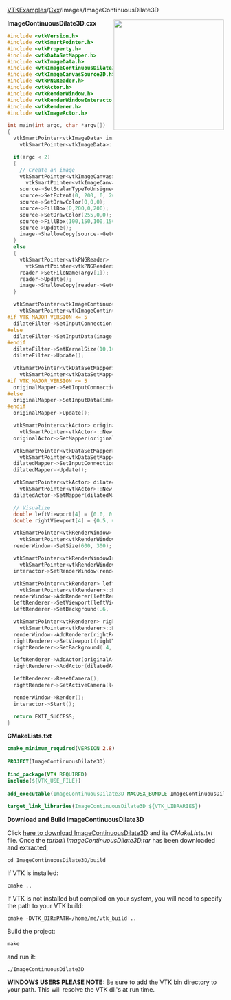 [VTKExamples](Home)/[Cxx](Cxx)/Images/ImageContinuousDilate3D

<img align="right" src="https://github.com/lorensen/VTKExamples/raw/master/Testing/Baseline/Images/TestImageContinuousDilate3D.png" width="256" />

**ImageContinuousDilate3D.cxx**
```c++
#include <vtkVersion.h>
#include <vtkSmartPointer.h>
#include <vtkProperty.h>
#include <vtkDataSetMapper.h>
#include <vtkImageData.h>
#include <vtkImageContinuousDilate3D.h>
#include <vtkImageCanvasSource2D.h>
#include <vtkPNGReader.h>
#include <vtkActor.h>
#include <vtkRenderWindow.h>
#include <vtkRenderWindowInteractor.h>
#include <vtkRenderer.h>
#include <vtkImageActor.h>

int main(int argc, char *argv[])
{
  vtkSmartPointer<vtkImageData> image =
    vtkSmartPointer<vtkImageData>::New();

  if(argc < 2)
  {
    // Create an image
    vtkSmartPointer<vtkImageCanvasSource2D> source =
      vtkSmartPointer<vtkImageCanvasSource2D>::New();
    source->SetScalarTypeToUnsignedChar();
    source->SetExtent(0, 200, 0, 200, 0, 0);
    source->SetDrawColor(0,0,0);
    source->FillBox(0,200,0,200);
    source->SetDrawColor(255,0,0);
    source->FillBox(100,150,100,150);
    source->Update();
    image->ShallowCopy(source->GetOutput());
  }
  else
  {
    vtkSmartPointer<vtkPNGReader> reader =
      vtkSmartPointer<vtkPNGReader>::New();
    reader->SetFileName(argv[1]);
    reader->Update();
    image->ShallowCopy(reader->GetOutput());
  }

  vtkSmartPointer<vtkImageContinuousDilate3D> dilateFilter =
    vtkSmartPointer<vtkImageContinuousDilate3D>::New();
#if VTK_MAJOR_VERSION <= 5
  dilateFilter->SetInputConnection(image->GetProducerPort());
#else
  dilateFilter->SetInputData(image);
#endif
  dilateFilter->SetKernelSize(10,10,1);
  dilateFilter->Update();

  vtkSmartPointer<vtkDataSetMapper> originalMapper =
    vtkSmartPointer<vtkDataSetMapper>::New();
#if VTK_MAJOR_VERSION <= 5
  originalMapper->SetInputConnection(image->GetProducerPort());
#else
  originalMapper->SetInputData(image);
#endif
  originalMapper->Update();

  vtkSmartPointer<vtkActor> originalActor =
    vtkSmartPointer<vtkActor>::New();
  originalActor->SetMapper(originalMapper);

  vtkSmartPointer<vtkDataSetMapper> dilatedMapper =
    vtkSmartPointer<vtkDataSetMapper>::New();
  dilatedMapper->SetInputConnection(dilateFilter->GetOutputPort());
  dilatedMapper->Update();

  vtkSmartPointer<vtkActor> dilatedActor =
    vtkSmartPointer<vtkActor>::New();
  dilatedActor->SetMapper(dilatedMapper);

  // Visualize
  double leftViewport[4] = {0.0, 0.0, 0.5, 1.0};
  double rightViewport[4] = {0.5, 0.0, 1.0, 1.0};

  vtkSmartPointer<vtkRenderWindow> renderWindow =
    vtkSmartPointer<vtkRenderWindow>::New();
  renderWindow->SetSize(600, 300);

  vtkSmartPointer<vtkRenderWindowInteractor> interactor =
    vtkSmartPointer<vtkRenderWindowInteractor>::New();
  interactor->SetRenderWindow(renderWindow);

  vtkSmartPointer<vtkRenderer> leftRenderer =
    vtkSmartPointer<vtkRenderer>::New();
  renderWindow->AddRenderer(leftRenderer);
  leftRenderer->SetViewport(leftViewport);
  leftRenderer->SetBackground(.6, .5, .4);

  vtkSmartPointer<vtkRenderer> rightRenderer =
    vtkSmartPointer<vtkRenderer>::New();
  renderWindow->AddRenderer(rightRenderer);
  rightRenderer->SetViewport(rightViewport);
  rightRenderer->SetBackground(.4, .5, .6);

  leftRenderer->AddActor(originalActor);
  rightRenderer->AddActor(dilatedActor);

  leftRenderer->ResetCamera();
  rightRenderer->SetActiveCamera(leftRenderer->GetActiveCamera());

  renderWindow->Render();
  interactor->Start();

  return EXIT_SUCCESS;
}
```
**CMakeLists.txt**
```cmake
cmake_minimum_required(VERSION 2.8)
 
PROJECT(ImageContinuousDilate3D)
 
find_package(VTK REQUIRED)
include(${VTK_USE_FILE})
 
add_executable(ImageContinuousDilate3D MACOSX_BUNDLE ImageContinuousDilate3D.cxx)
 
target_link_libraries(ImageContinuousDilate3D ${VTK_LIBRARIES})
```

**Download and Build ImageContinuousDilate3D**

Click [here to download ImageContinuousDilate3D](https://github.com/lorensen/VTKWikiExamplesTarballs/raw/master/ImageContinuousDilate3D.tar) and its *CMakeLists.txt* file.
Once the *tarball ImageContinuousDilate3D.tar* has been downloaded and extracted,
```
cd ImageContinuousDilate3D/build 
```
If VTK is installed:
```
cmake ..
```
If VTK is not installed but compiled on your system, you will need to specify the path to your VTK build:
```
cmake -DVTK_DIR:PATH=/home/me/vtk_build ..
```
Build the project:
```
make
```
and run it:
```
./ImageContinuousDilate3D
```
**WINDOWS USERS PLEASE NOTE:** Be sure to add the VTK bin directory to your path. This will resolve the VTK dll's at run time.

